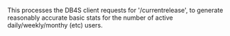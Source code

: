 This processes the DB4S client requests for '/currentrelease', to generate reasonably accurate basic stats for the number of active daily/weekly/monthy (etc) users.
